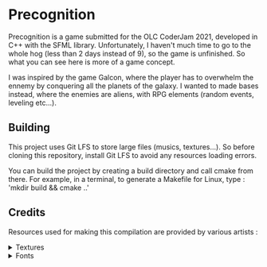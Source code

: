 # Precognition

Precognition is a game submitted for the OLC CoderJam 2021, developed in C++ with the SFML library.
Unfortunately, I haven't much time to go to the whole hog (less than 2 days instead of 9), so the game 
is unfinished. So what you can see here is more of a game concept.

I was inspired by the game Galcon, where the player has to overwhelm the ennemy by conquering all
the planets of the galaxy. I wanted to made bases instead, where the enemies are aliens, with RPG
elements (random events, leveling etc...).

## Building

This project uses Git LFS to store large files (musics, textures...). So before cloning this repository,
install Git LFS to avoid any resources loading errors. 

You can build the project by creating a build directory and call cmake from there.
For example, in a terminal, to generate a Makefile for Linux, type : 'mkdir build && cmake ..'

## Credits

Resources used for making this compilation are provided by various artists :

<details>
  <summary>Textures</summary>
  
  * [icons.png](https://opengameart.org/content/lo-res-rpg-font-symbols) by CharlesGabriel.
</details>

<details>
  <summary>Fonts</summary>
  
  * [BMSPA___.ttf](https://www.dafont.com/fr/bm-space.font) by BitmapMania.
  * [PixelatedPusab.ttf](https://www.dafont.com/pixelatedpusab.font) by JumperBox Games.
  * [PressStart2P.ttf](https://www.dafont.com/press-start-2p.font) by Codeman38.
</details>
